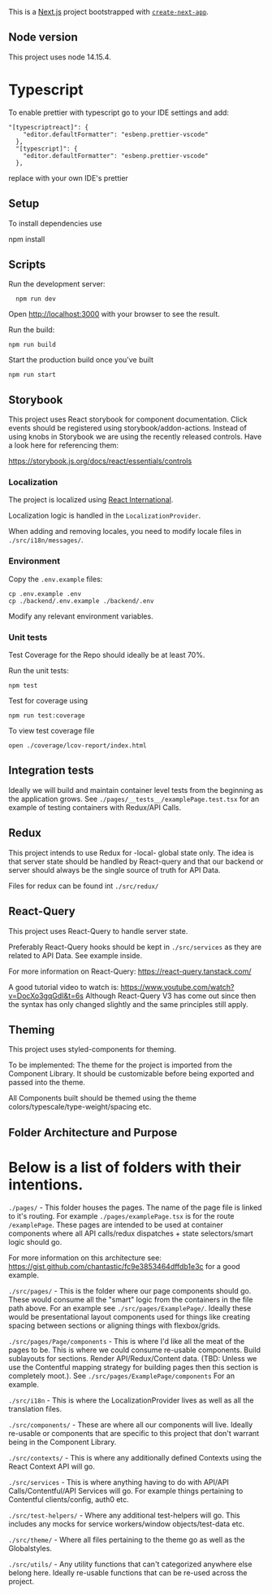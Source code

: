 This is a [Next.js](https://nextjs.org/) project bootstrapped with [`create-next-app`](https://github.com/vercel/next.js/tree/canary/packages/create-next-app).

## Node version

This project uses node 14.15.4.

# Typescript

To enable prettier with typescript go to your IDE settings and add:

```
"[typescriptreact]": {
    "editor.defaultFormatter": "esbenp.prettier-vscode"
  },
  "[typescript]": {
    "editor.defaultFormatter": "esbenp.prettier-vscode"
  },
```

replace with your own IDE's prettier

## Setup

To install dependencies use

npm install

## Scripts

Run the development server:

```
  npm run dev
```

Open [http://localhost:3000](http://localhost:3000) with your browser to see the result.

Run the build:

```
npm run build
```

Start the production build once you've built

```
npm run start
```

## Storybook

This project uses React storybook for component documentation.
Click events should be registered using storybook/addon-actions.
Instead of using knobs in Storybook we are using the recently released controls.
Have a look here for referencing them:

https://storybook.js.org/docs/react/essentials/controls

### Localization

The project is localized using [React International](https://formatjs.io/docs/getting-started/installation/).

Localization logic is handled in the `LocalizationProvider`.

When adding and removing locales, you need to modify locale files in `./src/i18n/messages/`.

### Environment

Copy the `.env.example` files:

    cp .env.example .env
    cp ./backend/.env.example ./backend/.env

Modify any relevant environment variables.

### Unit tests

Test Coverage for the Repo should ideally be at least 70%.

Run the unit tests:

    npm test

Test for coverage using

    npm run test:coverage

To view test coverage file

    open ./coverage/lcov-report/index.html

## Integration tests

Ideally we will build and maintain container level tests from the beginning as the application grows. See `./pages/__tests__/examplePage.test.tsx` for an example of testing containers with Redux/API Calls.

## Redux

This project intends to use Redux for -local- global state only. The idea is that server state should be handled by React-query and that our backend or server should always be the single source of truth for API Data.

Files for redux can be found int `./src/redux/`

## React-Query

This project uses React-Query to handle server state.

Preferably React-Query hooks should be kept in `./src/services` as they are related to API Data. See example inside.

For more information on React-Query: https://react-query.tanstack.com/

A good tutorial video to watch is: https://www.youtube.com/watch?v=DocXo3gqGdI&t=6s Although React-Query V3 has come out since then the syntax has only changed slightly and the same principles still apply.

## Theming

This project uses styled-components for theming.

To be implemented: The theme for the project is imported from the Component Library. It should be customizable before being exported and passed into the theme.

All Components built should be themed using the theme colors/typescale/type-weight/spacing etc.

## Folder Architecture and Purpose

# Below is a list of folders with their intentions.

`./pages/` - This folder houses the pages. The name of the page file is linked to it's routing. For example `./pages/examplePage.tsx` is for the route `/examplePage`. These pages are intended to be used at container components where all API calls/redux dispatches + state selectors/smart logic should go.

For more information on this architecture see: https://gist.github.com/chantastic/fc9e3853464dffdb1e3c for a good example.

`./src/pages/` - This is the folder where our page components should go. These would consume all the "smart" logic from the containers in the file path above. For an example see `./src/pages/ExamplePage/`. Ideally these would be presentational layout components used for things like creating spacing between sections or aligning things with flexbox/grids.

`./src/pages/Page/components` - This is where I'd like all the meat of the pages to be. This is where we could consume re-usable components. Build sublayouts for sections. Render API/Redux/Content data. (TBD: Unless we use the Contentful mapping strategy for building pages then this section is completely moot.). See `./src/pages/ExamplePage/components` For an example.

`./src/i18n` - This is where the LocalizationProvider lives as well as all the translation files.

`./src/components/` - These are where all our components will live. Ideally re-usable or components that are specific to this project that don't warrant being in the Component Library.

`./src/contexts/` - This is where any additionally defined Contexts using the React Context API will go.

`./src/services` - This is where anything having to do with API/API Calls/Contentful/API Services will go. For example things pertaining to Contentful clients/config, auth0 etc.

`./src/test-helpers/` - Where any additional test-helpers will go. This includes any mocks for service workers/window objects/test-data etc.

`./src/theme/` - Where all files pertaining to the theme go as well as the Globalstyles.

`./src/utils/` - Any utility functions that can't categorized anywhere else belong here. Ideally re-usable functions that can be re-used across the project.
